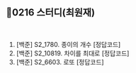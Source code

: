 

## 📘0216 스터디(최원재)
</br>

1. [백준] S2_1780.	종이의 개수 [정답코드]
2. [백준] S2_10819.	차이를 최대로 [정답코드]
3. [백준] S2_6603.	로또 [정답코드]
